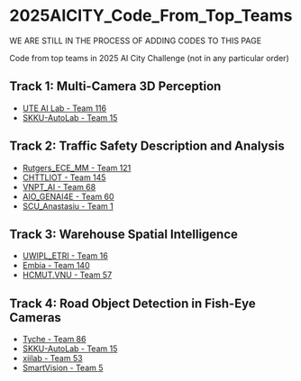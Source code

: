 # 2025AICITY_Code_From_Top_Teams

WE ARE STILL IN THE PROCESS OF ADDING CODES TO THIS PAGE

Code from top teams in 2025 AI City Challenge (not in any particular order)

## Track 1: Multi-Camera 3D Perception
* [UTE AI Lab - Team 116](https://github.com/kiyotaka1102/VGCRTrack)
* [SKKU-AutoLab - Team 15](https://github.com/SKKUAutoLab/AIC25_Track_01)
  


## Track 2: Traffic Safety Description and Analysis
* [Rutgers_ECE_MM - Team 121](https://github.com/BaamPark/TrafficVILA.git)
* [CHTTLIOT - Team 145](https://github.com/q104769424/2025AICITY_Track2_TrafficInternVL)
* [VNPT_AI - Team 68](https://github.com/vnptai/AICITY2025_track2)
* [AIO_GENAI4E - Team 60](https://github.com/AIVIETNAM-Hub/STER-VLM-Spatio-Temporal-With-Enhanced-Reference-Vision-Language-Models)
* [SCU_Anastasiu - Team 1](https://github.com/davidanastasiu/tsda)



## Track 3: Warehouse Spatial Intelligence
* [UWIPL_ETRI - Team 16](https://github.com/hsiangwei0903/SpatialAgent)
* [Embia - Team 140](https://github.com/abtraore/SmolRGPT?tab=readme-ov-file)
* [HCMUT.VNU - Team 57](https://github.com/DangMinh21/Multimodal-and-Multi-task-Fusion-for-Spatial-Reasoning)



## Track 4: Road Object Detection in Fish-Eye Cameras
* [Tyche - Team 86](https://github.com/xbaotg/AICITY2025_Track4)
* [SKKU-AutoLab - Team 15](https://github.com/SKKUAutoLab/AIC25_Track_04)
* [xiilab - Team 53](https://github.com/xiilab/AICity2025_Track4_Xiilab/tree/master)
* [SmartVision - Team 5](https://github.com/vnptai/AICITY2025_track4/tree/main)


